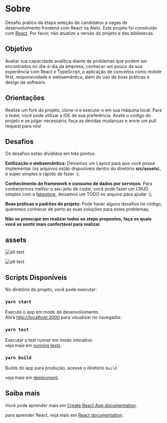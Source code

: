 # Sobre

Desafio prático da etapa seleção de candidatos a vagas de desenvolvimento frontend com React na Alelo. Este projeto foi construído com [React](https://github.com/facebook/create-react-app). Por favor, não atualize a versão do projeto e das bibliotecas.

## Objetivo

Avaliar sua capacidade analítica diante de problemas que podem ser encontrados no dia-a-dia da empresa, conhecer um pouco da sua experiência com React e TypeScript, a aplicação de conceitos como mobile first, responsividade e websemântica, além do uso de boas práticas e design de software.

## Orientações

Realize um fork do projeto, clone-o e execute-o em sua máquina local. Para o teste, você pode utilizar a IDE de sua preferência. Avalie o código do projeto e se julgar necessário, faça as devidas mudanças e envie um pull request para nós!

## Desafios

Os desafios estão divididos em três pontos:

**Estilização e websemântica:** Deixamos um Layout para que você possa implementar (os arquivos estão disponíveis dentro do diretório **src/assets**), é super simples e rápido de fazer :);

**Conhecimento do framework e consumo de dados por serviços:** Para conhecermos melhor o seu jeito de codar, você pode fazer um CRUD simples com a [fakestore](https://fakestoreapi.com/), deixamos um TODO no arquivo para ajudar :);

**Boas práticas e padrões de projeto:** Pode haver alguns desafios no código, queremos conhecer de perto as suas soluções para estes problemas;

**Não se preocupe em realizar todos os steps propostos, faça os quais você se sentir mais confortável para realizar.**

## assets

![alt text](https://github.com/alelo-dev/desafio-react/blob/master/src/assets/ui_desktop.png?raw=true)

![alt text](https://github.com/alelo-dev/desafio-react/blob/master/src/assets/ui_mobile.png?raw=true)

## Scripts Disponíveis

No diretório do projeto, você pode executar:

### `yarn start`

Execute o app em modo de desenvolvimento.\
Abra [http://localhost:3000](http://localhost:3000) para visualizar no navegador.

### `yarn test`

Executar o test runner em modo interativo.\
veja mais em [running tests](https://facebook.github.io/create-react-app/docs/running-tests).

### `yarn build`

Builds do app para produção, acesse o diretório `build`

veja mais em [deployment](https://facebook.github.io/create-react-app/docs/deployment).

## Saiba mais

Você pode aprender mais em [Create React App documentation](https://facebook.github.io/create-react-app/docs/getting-started).

para aprender React, veja mais em [React documentation](https://reactjs.org/).
